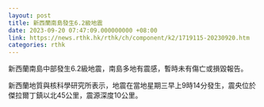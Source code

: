 ```yaml
---
layout: post
title: 新西蘭南島發生6.2級地震
date: 2023-09-20 07:47:09.000000000 +08:00
link: https://news.rthk.hk/rthk/ch/component/k2/1719115-20230920.htm
categories: rthk
---
```


新西蘭南島中部發生6.2級地震，南島多地有震感，暫時未有傷亡或損毀報告。

新西蘭地質與核科學研究所表示，地震在當地星期三早上9時14分發生，震央位於傑拉爾丁鎮以北45公里，震源深度10公里。
